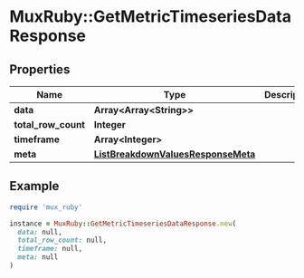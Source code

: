 # MuxRuby::GetMetricTimeseriesDataResponse

## Properties

| Name | Type | Description | Notes |
| ---- | ---- | ----------- | ----- |
| **data** | **Array&lt;Array&lt;String&gt;&gt;** |  | [optional] |
| **total_row_count** | **Integer** |  | [optional] |
| **timeframe** | **Array&lt;Integer&gt;** |  | [optional] |
| **meta** | [**ListBreakdownValuesResponseMeta**](ListBreakdownValuesResponseMeta.md) |  | [optional] |

## Example

```ruby
require 'mux_ruby'

instance = MuxRuby::GetMetricTimeseriesDataResponse.new(
  data: null,
  total_row_count: null,
  timeframe: null,
  meta: null
)
```

